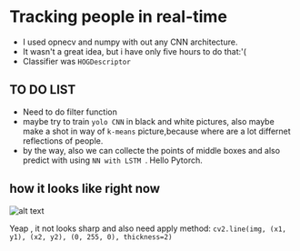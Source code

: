 # Tracking people in real-time



- I used opnecv and numpy with out any CNN architecture.
-  It wasn't a great idea, but i have only five hours to do that:'(
- Сlassifier was `HOGDescriptor`

## **TO DO LIST**

- Need to do filter function
- maybe try to train `yolo CNN` in black and white pictures, also maybe make a shot in way of `k-means` picture,because where are a lot differnet reflections of people.
- by the way, also we can collecte the points of middle boxes and also predict with using `NN with LSTM `. Hello Pytorch.

## how it looks like right now
![alt text](https://i.ibb.co/VgDJ4Cs/photo-2023-04-02-21-58-01.jpg)

Yeap , it not looks sharp and also need apply method: `cv2.line(img, (x1, y1), (x2, y2), (0, 255, 0), thickness=2)`
 
